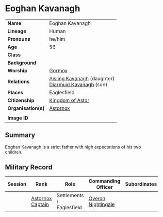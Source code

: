 # Eoghan Kavanagh

|||
| --- | --- |
| **Name** | Eoghan Kavanagh | character.4
| **Lineage** | Human |
| **Pronouns** | he/him |
| **Age** | 56 |
| **Class** | |
| **Background** | |
| **Worship** | [Gormox](../gods/deities/gormox.md) |
| **Relations** | [Aisling Kavanagh](aisling-kavanagh.md) (daughter)<br>[Diarmuid Kavanagh](diarmuid-kavanagh.md) (son) |
| **Places** | Eaglesfield |
| **Citizenship** | [Kingdom of Astor](../civilisations/kingdom-of-astor/kingdom-of-astor.md) |
| **Organisation(s)** | [Astornox](../organisations/government/astornox/astornox.md) |
|||
| **Image ID** | |

## Summary

Eoghan Kavanagh is a strict father with high expectations of his two children.

## Military Record

| Session | Rank | Role | Commanding Officer | Subordinates |
|:---:| --- | --- | --- | --- |
|| [Astornox Captain](../organisations/government/astornox/ranks/astornox-captain.md) | Settlements / Eaglesfield | [Overon Nightingale](overon-nightingale.md) ||
